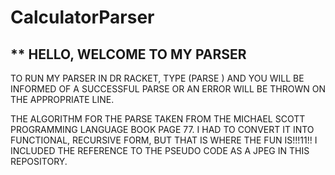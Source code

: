 ﻿# CalculatorParser
**
HELLO,
WELCOME TO MY PARSER
----------------------

TO RUN MY PARSER IN DR RACKET, TYPE (PARSE <FILENAME>)
AND YOU WILL BE INFORMED OF A SUCCESSFUL PARSE OR 
AN ERROR WILL BE THROWN ON THE APPROPRIATE LINE.

  
 THE ALGORITHM FOR THE PARSE TAKEN FROM THE MICHAEL SCOTT PROGRAMMING LANGUAGE BOOK PAGE 77.
 I HAD TO CONVERT IT INTO FUNCTIONAL, RECURSIVE FORM, BUT THAT IS WHERE THE FUN IS!!!11!!
 I INCLUDED THE REFERENCE TO THE PSEUDO CODE AS A JPEG IN THIS REPOSITORY.
